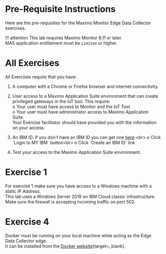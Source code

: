 # Pre-Requisite Instructions

Here are the pre-requisites for the Maximo Monitor Edge Data Collector exercises.  

!!! attention
    This lab requires Maximo Monitor 8.11 or later.</br>
    MAS application entitlement must be `Limited` or higher.

# All Exercises

All Exercises require that you have:

1.  A computer with a Chrome or Firefox browser and internet connectivity.

2.  User access to a Maximo Application Suite environment that can create privileged gateways in the IoT tool. This require:</br>
o Your user must have access to Monitor and the IoT Tool</br>
o Your user must have administrator access to Maximo Application Suite.</br>
Your Exercise facilitator should have provided you with the information on your access.

3.  An IBM ID.  If you don't have an IBM ID you can get one [here](https://www.ibm.com/account/reg/signup?):<br>
o Click `Login to MY IBM` button<br>
o Click `Create an IBM ID` link

4.  Test your access to the Maximo Application Suite environment.

# Exercise 1

For exercise 1 make sure you have access to a Windows machine with a static IP Address.</br>
This lab uses a Windows Server 2019 on IBM Cloud classic infrastructure.</br>
Make sure the firewall is accepting incoming traffic on port 502.

# Exercise 4

Docker must be running on your local machine while acting as the Edge Data Collector edge.</br>
It can be installed from the [Docker website](https://www.docker.com/){target=_blank}.
